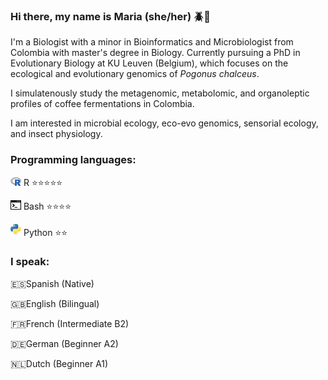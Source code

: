 ### Hi there, my name is Maria (she/her) 🪲🧬

I'm a Biologist with a minor in Bioinformatics and Microbiologist from Colombia with master's degree in Biology. Currently pursuing a PhD in Evolutionary Biology at KU Leuven (Belgium), which focuses on the ecological and evolutionary genomics of _Pogonus chalceus_.

I simulatenously study the metagenomic, metabolomic, and organoleptic profiles of coffee fermentations in Colombia.

I am interested in microbial ecology, eco-evo genomics, sensorial ecology, and insect physiology.

### Programming languages:
<img src="languages/R_logo.svg.png" width="17px"/> R ⭐️⭐️⭐️⭐️⭐️

<img src="languages/img_462515.png" width="17px"/> Bash ⭐️⭐️⭐️⭐️

<img src="languages/Python-logo-notext.png" width="17px"/> Python ⭐️⭐️

### I speak:
🇪🇸Spanish (Native)

🇬🇧English (Bilingual)

🇫🇷French (Intermediate B2)

🇩🇪German (Beginner A2)

🇳🇱Dutch (Beginner A1)

<!--
**mariamadrid19/mariamadrid19** is a ✨ _special_ ✨ repository because its `README.md` (this file) appears on your GitHub profile.

Here are some ideas to get you started:

- 🔭 I’m currently working on ...
- 🌱 I’m currently learning ...
- 👯 I’m looking to collaborate on ...
- 🤔 I’m looking for help with ...
- 💬 Ask me about ...
- 📫 How to reach me: ...
- 😄 Pronouns: ...
- ⚡ Fun fact: ...
-->
